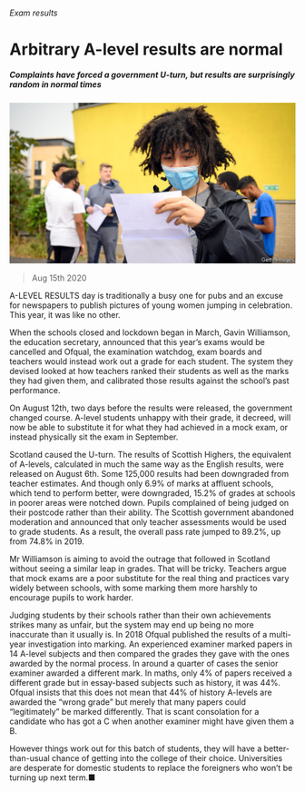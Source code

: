 ###### Exam results

# Arbitrary A-level results are normal 

##### Complaints have forced a government U-turn, but results are surprisingly random in normal times 

![image](images/20200815_BRP503.jpg) 

> Aug 15th 2020 

A-LEVEL RESULTS day is traditionally a busy one for pubs and an excuse for newspapers to publish pictures of young women jumping in celebration. This year, it was like no other.

When the schools closed and lockdown began in March, Gavin Williamson, the education secretary, announced that this year’s exams would be cancelled and Ofqual, the examination watchdog, exam boards and teachers would instead work out a grade for each student. The system they devised looked at how teachers ranked their students as well as the marks they had given them, and calibrated those results against the school’s past performance.


On August 12th, two days before the results were released, the government changed course. A-level students unhappy with their grade, it decreed, will now be able to substitute it for what they had achieved in a mock exam, or instead physically sit the exam in September.

Scotland caused the U-turn. The results of Scottish Highers, the equivalent of A-levels, calculated in much the same way as the English results, were released on August 6th. Some 125,000 results had been downgraded from teacher estimates. And though only 6.9% of marks at affluent schools, which tend to perform better, were downgraded, 15.2% of grades at schools in poorer areas were notched down. Pupils complained of being judged on their postcode rather than their ability. The Scottish government abandoned moderation and announced that only teacher assessments would be used to grade students. As a result, the overall pass rate jumped to 89.2%, up from 74.8% in 2019.

Mr Williamson is aiming to avoid the outrage that followed in Scotland without seeing a similar leap in grades. That will be tricky. Teachers argue that mock exams are a poor substitute for the real thing and practices vary widely between schools, with some marking them more harshly to encourage pupils to work harder.

Judging students by their schools rather than their own achievements strikes many as unfair, but the system may end up being no more inaccurate than it usually is. In 2018 Ofqual published the results of a multi-year investigation into marking. An experienced examiner marked papers in 14 A-level subjects and then compared the grades they gave with the ones awarded by the normal process. In around a quarter of cases the senior examiner awarded a different mark. In maths, only 4% of papers received a different grade but in essay-based subjects such as history, it was 44%. Ofqual insists that this does not mean that 44% of history A-levels are awarded the “wrong grade” but merely that many papers could “legitimately” be marked differently. That is scant consolation for a candidate who has got a C when another examiner might have given them a B.

However things work out for this batch of students, they will have a better-than-usual chance of getting into the college of their choice. Universities are desperate for domestic students to replace the foreigners who won’t be turning up next term.■

